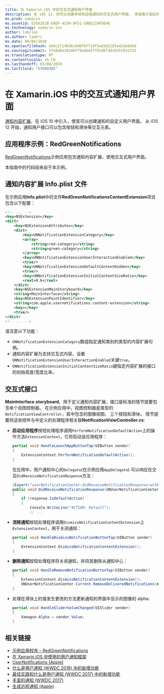 ```yaml
---
title: 在 Xamarin.iOS 中的交互式通知用户界面
description: 与 iOS 12，则可以创建本地和远程通知的交互式用户界面。 本指南介绍如何通过 Xamarin.iOS 中使用这些功能。
ms.prod: xamarin
ms.assetid: E3562E1B-E0EF-4C99-9F51-59DE22AFDE46
ms.technology: xamarin-ios
author: lobrien
ms.author: laobri
ms.date: 09/04/2018
ms.openlocfilehash: e6dc2f14b36c9d6f67f1df5ad3d118fa423e0d4d
ms.sourcegitcommit: 57e8a0a10246ff9a4bd37f01d67ddc635f81e723
ms.translationtype: MT
ms.contentlocale: zh-CN
ms.lasthandoff: 03/08/2019
ms.locfileid: "57669385"
---
```

# <a name="interactive-notification-user-interfaces-in-xamarinios"></a>在 Xamarin.iOS 中的交互式通知用户界面

[通知内容扩展](~/ios/platform/user-notifications/advanced-user-notifications.md)，在 iOS 10 中引入，使其可以创建通知的自定义用户界面。 从 iOS 12 开始，通知用户接口可以包含按钮和滑块等交互元素。

## <a name="sample-app-redgreennotifications"></a>应用程序示例：RedGreenNotifications

[RedGreenNotifications](https://developer.xamarin.com/samples/monotouch/iOS12/RedGreenNotifications)示例应用包含通知内容扩展，使用交互式用户界面。

本指南中的代码段来自于本示例。

## <a name="notification-content-extension-infoplist-file"></a>通知内容扩展 Info.plist 文件

在示例应用**Info.plist**中的文件**RedGreenNotificationsContentExtension**项目包含以下配置：

```xml
<!-- ... -->
<key>NSExtension</key>
<dict>
    <key>NSExtensionAttributes</key>
    <dict>
        <key>UNNotificationExtensionCategory</key>
        <array>
            <string>red-category</string>
            <string>green-category</string>
        </array>
        <key>UNNotificationExtensionUserInteractionEnabled</key>
        <true/>
        <key>UNNotificationExtensionDefaultContentHidden</key>
        <true/>
        <key>UNNotificationExtensionInitialContentSizeRatio</key>
        <real>0.6</real>
    </dict>
    <key>NSExtensionMainStoryboard</key>
    <string>MainInterface</string>
    <key>NSExtensionPointIdentifier</key>
    <string>com.apple.usernotifications.content-extension</string>
    <key></key>
    <true/>
</dict>
<!-- ... -->
```

请注意以下功能：

- `UNNotificationExtensionCategory`数组指定通知类别的类型的内容扩展句柄。
- 通知内容扩展为支持交互式内容，设置`UNNotificationExtensionUserInteractionEnabled`关键`true`。
- `UNNotificationExtensionInitialContentSizeRatio`键指定内容扩展的接口的初始高度/宽度比率。

## <a name="interactive-interface"></a>交互式接口

**MainInterface.storyboard**，用于定义通知内容扩展，接口是标准的情节提要包含单个视图控制器。 在示例应用中，视图控制器是类型的`NotificationViewController`，其中包含的图像视图、 三个按钮和滑块。 情节提要将这些控件与中定义的处理程序相关联**NotificationViewController.cs**:

- **启动应用程序**按钮处理程序调用`PerformNotificationDefaultAction`上的操作方法`ExtensionContext`，它将启动该应用程序：

    ```csharp
    partial void HandleLaunchAppButtonTap(UIButton sender)
    {
        ExtensionContext.PerformNotificationDefaultAction();
    }
    ```

    在应用中，用户通知中心的`Delegate`(在示例应用`AppDelegate`) 可以响应在交互`DidReceiveNotificationResponse`方法：

    ```csharp
    [Export("userNotificationCenter:didReceiveNotificationResponse:withCompletionHandler:")]
    public void DidReceiveNotificationResponse(UNUserNotificationCenter center, UNNotificationResponse response, System.Action completionHandler)
    {
        if (response.IsDefaultAction)
        {
            Console.WriteLine("ACTION: Default");
            // ...
    ```

- **消除通知**按钮处理程序调用`DismissNotificationContentExtension`上`ExtensionContext`，用于关闭通知：

    ```csharp
    partial void HandleDismissNotificationButtonTap(UIButton sender)
    {
        ExtensionContext.DismissNotificationContentExtension();
    }
    ```

- **删除通知**按钮处理程序将关闭通知，并将其删除从通知中心：

    ```csharp
    partial void HandleRemoveNotificationButtonTap(UIButton sender)
    {
        ExtensionContext.DismissNotificationContentExtension();
        UNUserNotificationCenter.Current.RemoveDeliveredNotifications(new string[] { notification.Request.Identifier });
    }
    ```

- 处理在滑块上的值发生更改的方法更新通知的界面中显示的图像的 alpha:

    ```csharp
    partial void HandleSliderValueChanged(UISlider sender)
    {
        Xamagon.Alpha = sender.Value;
    }
    ```

## <a name="related-links"></a>相关链接

- [示例应用程序 – RedGreenNotifications](https://developer.xamarin.com/samples/monotouch/iOS12/RedGreenNotifications)
- [在 Xamarin.iOS 中使用的用户通知框架](~/ios/platform/user-notifications/index.md)
- [UserNotifications (Apple)](https://developer.apple.com/documentation/usernotifications?language=objc)
- [什么是用户通知 (WWDC 2018) 中的新增功能](https://developer.apple.com/videos/play/wwdc2018/710/)
- [最佳实践和什么是用户通知 (WWDC 2017) 中的新增功能](https://developer.apple.com/videos/play/wwdc2017/708/)
- [丰富的通知 (WWDC 2017)](https://developer.apple.com/videos/play/wwdc2017/817/)
- [生成远程通知 (Apple)](https://developer.apple.com/documentation/usernotifications/setting_up_a_remote_notification_server/generating_a_remote_notification)
